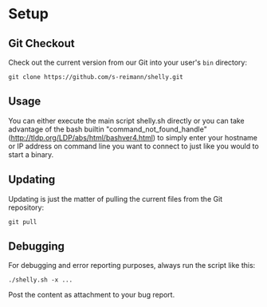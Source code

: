 # Setup

## Git Checkout

Check out the current version from our Git into your user's `bin` directory:

	git clone https://github.com/s-reimann/shelly.git

## Usage
You can either execute the main script shelly.sh directly or you can take advantage of the bash builtin "command_not_found_handle" (http://tldp.org/LDP/abs/html/bashver4.html) to simply enter your hostname or IP address on command line you want to connect to just like you would to start a binary.

## Updating

Updating is just the matter of pulling the current files from the Git repository:

	git pull

## Debugging

For debugging and error reporting purposes, always run the script like this:

`./shelly.sh -x ...`

Post the content as attachment to your bug report.
